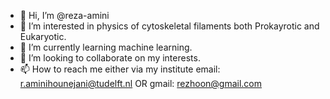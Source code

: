 - 👋 Hi, I’m @reza-amini
- 👀 I’m interested in physics of cytoskeletal filaments both Prokayrotic and Eukaryotic. 
- 🌱 I’m currently learning machine learning.
- 💞️ I’m looking to collaborate on my interests.
- 📫 How to reach me either via my institute email: r.aminihounejani@tudelft.nl OR gmail: rezhoon@gmail.com

<!---
reza-amini/reza-amini is a ✨ special ✨ repository because its `README.md` (this file) appears on your GitHub profile.
You can click the Preview link to take a look at your changes.
--->

